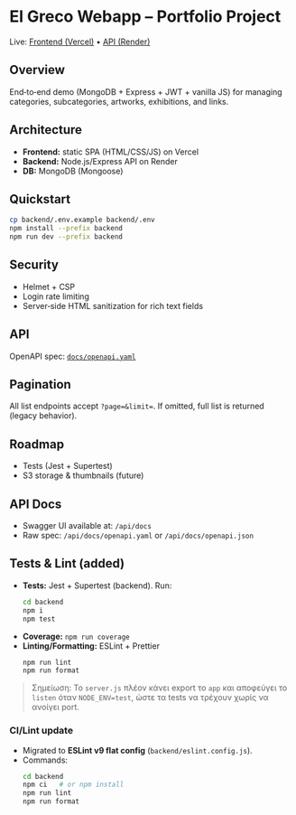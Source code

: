 # El Greco Webapp – Portfolio Project

Live: [Frontend (Vercel)](https://YOUR-VERCEL-DOMAIN) • [API (Render)](https://YOUR-RENDER-DOMAIN)

## Overview
End‑to‑end demo (MongoDB + Express + JWT + vanilla JS) for managing categories, subcategories, artworks, exhibitions, and links.

## Architecture
- **Frontend:** static SPA (HTML/CSS/JS) on Vercel
- **Backend:** Node.js/Express API on Render
- **DB:** MongoDB (Mongoose)

## Quickstart
```bash
cp backend/.env.example backend/.env
npm install --prefix backend
npm run dev --prefix backend
```

## Security
- Helmet + CSP
- Login rate limiting
- Server‑side HTML sanitization for rich text fields

## API
OpenAPI spec: [`docs/openapi.yaml`](./docs/openapi.yaml)

## Pagination
All list endpoints accept `?page=&limit=`. If omitted, full list is returned (legacy behavior).

## Roadmap
- Tests (Jest + Supertest)
- S3 storage & thumbnails (future)


## API Docs
- Swagger UI available at: `/api/docs`
- Raw spec: `/api/docs/openapi.yaml` or `/api/docs/openapi.json`


## Tests & Lint (added)
- **Tests:** Jest + Supertest (backend). Run:
  ```bash
  cd backend
  npm i
  npm test
  ```
- **Coverage:** `npm run coverage`
- **Linting/Formatting:** ESLint + Prettier
  ```bash
  npm run lint
  npm run format
  ```

> Σημείωση: Το `server.js` πλέον κάνει export το `app` και αποφεύγει το `listen` όταν `NODE_ENV=test`, ώστε τα tests να τρέχουν χωρίς να ανοίγει port.


### CI/Lint update
- Migrated to **ESLint v9 flat config** (`backend/eslint.config.js`).
- Commands:
  ```bash
  cd backend
  npm ci   # or npm install
  npm run lint
  npm run format
  ```
